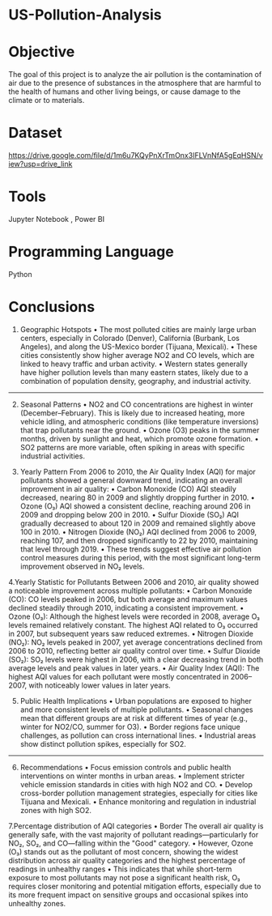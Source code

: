 # US-Pollution-Analysis

# **Objective**

The goal of this project is to analyze the air pollution is the contamination of air due to the presence of substances in the atmosphere that are harmful to the health of humans and other living beings, or cause damage to the climate or to materials.

# **Dataset**

https://drive.google.com/file/d/1m6u7KQyPnXrTmOnx3IFLVnNfA5gEqHSN/view?usp=drive_link

# **Tools**

Jupyter Notebook , Power BI

# **Programming Language**

Python 

# **Conclusions**

1. Geographic Hotspots
•	The most polluted cities are mainly large urban centers, especially in Colorado (Denver), California (Burbank, Los Angeles), and along the US-Mexico border (Tijuana, Mexicali).
•	These cities consistently show higher average NO2 and CO levels, which are linked to heavy traffic and urban activity.
•	Western states generally have higher pollution levels than many eastern states, likely due to a combination of population density, geography, and industrial activity.
________________________________________
2. Seasonal Patterns
•	NO2 and CO concentrations are highest in winter (December–February). This is likely due to increased heating, more vehicle idling, and atmospheric conditions (like temperature inversions) that trap pollutants near the ground.
•	Ozone (O3) peaks in the summer months, driven by sunlight and heat, which promote ozone formation.
•	SO2 patterns are more variable, often spiking in areas with specific industrial activities.

3. Yearly Pattern 
From 2006 to 2010, the Air Quality Index (AQI) for major pollutants showed a general downward trend, indicating an overall improvement in air quality:
•	Carbon Monoxide (CO) AQI steadily decreased, nearing 80 in 2009 and slightly dropping further in 2010.
•	Ozone (O₃) AQI showed a consistent decline, reaching around 206 in 2009 and dropping below 200 in 2010.
•	Sulfur Dioxide (SO₂) AQI gradually decreased to about 120 in 2009 and remained slightly above 100 in 2010.
•	Nitrogen Dioxide (NO₂) AQI declined from 2006 to 2009, reaching 107, and then dropped significantly to 22 by 2010, maintaining that level through 2019.
•	These trends suggest effective air pollution control measures during this period, with the most significant long-term improvement observed in NO₂ levels.

4.Yearly Statistic for Pollutants
Between 2006 and 2010, air quality showed a noticeable improvement across multiple pollutants:
•	Carbon Monoxide (CO): CO levels peaked in 2006, but both average and maximum values declined steadily through 2010, indicating a consistent improvement.
•	Ozone (O₃): Although the highest levels were recorded in 2008, average O₃ levels remained relatively constant. The highest AQI related to O₃ occurred in 2007, but subsequent years saw reduced extremes.
•	Nitrogen Dioxide (NO₂): NO₂ levels peaked in 2007, yet average concentrations declined from 2006 to 2010, reflecting better air quality control over time.
•	Sulfur Dioxide (SO₂): SO₂ levels were highest in 2006, with a clear decreasing trend in both average levels and peak values in later years.
•	Air Quality Index (AQI): The highest AQI values for each pollutant were mostly concentrated in 2006–2007, with noticeably lower values in later years.

5. Public Health Implications
•	Urban populations are exposed to higher and more consistent levels of multiple pollutants.
•	Seasonal changes mean that different groups are at risk at different times of year (e.g., winter for NO2/CO, summer for O3).
•	Border regions face unique challenges, as pollution can cross international lines.
•	Industrial areas show distinct pollution spikes, especially for SO2.
________________________________________
6. Recommendations
•	Focus emission controls and public health interventions on winter months in urban areas.
•	Implement stricter vehicle emission standards in cities with high NO2 and CO.
•	Develop cross-border pollution management strategies, especially for cities like Tijuana and Mexicali.
•	Enhance monitoring and regulation in industrial zones with high SO2.

7.Percentage distribution of AQI categories
•	Border The overall air quality is generally safe, with the vast majority of pollutant readings—particularly for NO₂, SO₂, and CO—falling within the "Good" category. 
•	However, Ozone (O₃) stands out as the pollutant of most concern, showing the widest distribution across air quality categories and the highest percentage of readings in unhealthy ranges
•	This indicates that while short-term exposure to most pollutants may not pose a significant health risk, O₃ requires closer monitoring and potential mitigation efforts, especially due to its more frequent impact on sensitive groups and occasional spikes into unhealthy zones.
